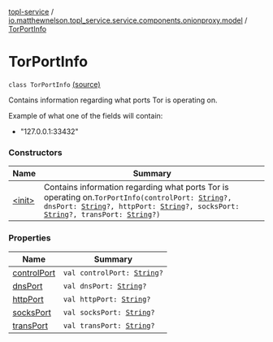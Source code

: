 [topl-service](../../index.md) / [io.matthewnelson.topl_service.service.components.onionproxy.model](../index.md) / [TorPortInfo](./index.md)

# TorPortInfo

`class TorPortInfo` [(source)](https://github.com/05nelsonm/TorOnionProxyLibrary-Android/blob/master/topl-service/src/main/java/io/matthewnelson/topl_service/service/components/onionproxy/model/TorPortInfo.kt#L10)

Contains information regarding what ports Tor is operating on.

Example of what one of the fields will contain:

* "127.0.0.1:33432"

### Constructors

| Name | Summary |
|---|---|
| [&lt;init&gt;](-init-.md) | Contains information regarding what ports Tor is operating on.`TorPortInfo(controlPort: `[`String`](https://kotlinlang.org/api/latest/jvm/stdlib/kotlin/-string/index.html)`?, dnsPort: `[`String`](https://kotlinlang.org/api/latest/jvm/stdlib/kotlin/-string/index.html)`?, httpPort: `[`String`](https://kotlinlang.org/api/latest/jvm/stdlib/kotlin/-string/index.html)`?, socksPort: `[`String`](https://kotlinlang.org/api/latest/jvm/stdlib/kotlin/-string/index.html)`?, transPort: `[`String`](https://kotlinlang.org/api/latest/jvm/stdlib/kotlin/-string/index.html)`?)` |

### Properties

| Name | Summary |
|---|---|
| [controlPort](control-port.md) | `val controlPort: `[`String`](https://kotlinlang.org/api/latest/jvm/stdlib/kotlin/-string/index.html)`?` |
| [dnsPort](dns-port.md) | `val dnsPort: `[`String`](https://kotlinlang.org/api/latest/jvm/stdlib/kotlin/-string/index.html)`?` |
| [httpPort](http-port.md) | `val httpPort: `[`String`](https://kotlinlang.org/api/latest/jvm/stdlib/kotlin/-string/index.html)`?` |
| [socksPort](socks-port.md) | `val socksPort: `[`String`](https://kotlinlang.org/api/latest/jvm/stdlib/kotlin/-string/index.html)`?` |
| [transPort](trans-port.md) | `val transPort: `[`String`](https://kotlinlang.org/api/latest/jvm/stdlib/kotlin/-string/index.html)`?` |
